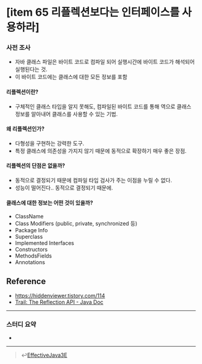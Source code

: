 # [item 65 리플렉션보다는 인터페이스를 사용하라]
### 사전 조사
- 자바 클래스 파일은 바이트 코드로 컴파일 되어 실행시간에 바이트 코드가 해석되어 실행된다는 것.
- 이 바이트 코드에는 클래스에 대한 모든 정보를 포함
#### 리플렉션이란?
- 구체적인 클래스 타입을 알지 못해도, 컴파일된 바이트 코드를 통해 역으로 클래스 정보를 알아내어 클래스를 사용할 수 있는 기법.

#### 왜 리플렉션인가?
- 다형성을 구현하는 강력한 도구.
- 특정 클래스에 의존성을 가지지 않기 때문에 동적으로 확장하기 매우 좋은 장점.

#### 리플렉션의 단점은 없을까?
- 동적으로 결정되기 때문에 컴파일 타입 검사가 주는 이점을 누릴 수 없다.
- 성능이 떨어진다.. 동적으로 결정되기 때문에.

#### 클래스에 대한 정보는 어떤 것이 있을까?
- ClassName
- Class Modifiers (public, private, synchronized 등)
- Package Info
- Superclass
- Implemented Interfaces
- Constructors
- MethodsFields
- Annotations

## Reference
- <https://hiddenviewer.tistory.com/114>
- [Trail: The Reflection API - Java Doc](https://docs.oracle.com/javase/tutorial/reflect/)
---

### 스터디 요약
-
---

> :leftwards_arrow_with_hook:[EffectiveJava3E](/EffectiveJava3E/README.md)

